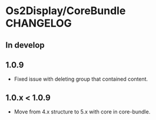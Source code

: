 # Os2Display/CoreBundle CHANGELOG

## In develop

## 1.0.9

* Fixed issue with deleting group that contained content.

## 1.0.x < 1.0.9

* Move from 4.x structure to 5.x with core in core-bundle.
